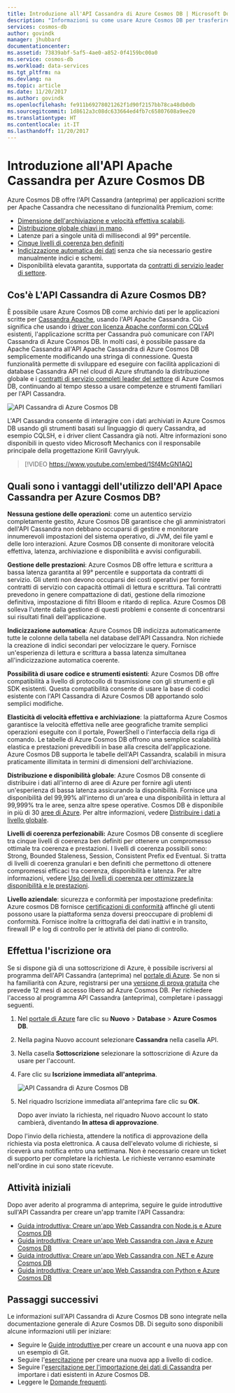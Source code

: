 ```yaml
---
title: Introduzione all'API Cassandra di Azure Cosmos DB | Microsoft Docs
description: "Informazioni su come usare Azure Cosmos DB per trasferire in modalità lift-and-shift le applicazioni esistenti e sviluppare nuove applicazioni che usano l'API Cassandra tramite il driver Cassandra e CQL."
services: cosmos-db
author: govindk
manager: jhubbard
documentationcenter: 
ms.assetid: 73839abf-5af5-4ae0-a852-0f4159bc00a0
ms.service: cosmos-db
ms.workload: data-services
ms.tgt_pltfrm: na
ms.devlang: na
ms.topic: article
ms.date: 11/20/2017
ms.author: govindk
ms.openlocfilehash: fe911b69278021262f1d90f2157bb78ca48db0db
ms.sourcegitcommit: 1d8612a3c08dc633664ed4fb7c65807608a9ee20
ms.translationtype: HT
ms.contentlocale: it-IT
ms.lasthandoff: 11/20/2017
---
```

# <a name="introduction-to-apache-cassandra-api-for-azure-cosmos-db"></a>Introduzione all'API Apache Cassandra per Azure Cosmos DB

Azure Cosmos DB offre l'API Cassandra (anteprima) per applicazioni scritte per Apache Cassandra che necessitano di funzionalità Premium, come:

* [Dimensione dell'archiviazione e velocità effettiva scalabili](partition-data.md).
* [Distribuzione globale chiavi in mano](distribute-data-globally.md).
* Latenze pari a singole unità di millisecondi al 99° percentile.
* [Cinque livelli di coerenza ben definiti](consistency-levels.md)
* [Indicizzazione automatica dei dati](http://www.vldb.org/pvldb/vol8/p1668-shukla.pdf) senza che sia necessario gestire manualmente indici e schemi. 
* Disponibilità elevata garantita, supportata da [contratti di servizio leader di settore](https://azure.microsoft.com/support/legal/sla/cosmos-db/).

## <a name="what-is-the-azure-cosmos-db-apache-cassandra-api"></a>Cos'è L'API Cassandra di Azure Cosmos DB?

È possibile usare Azure Cosmos DB come archivio dati per le applicazioni scritte per [Cassandra Apache](https://cassandra.apache.org/), usando l'API Apache Cassandra. Ciò significa che usando i [driver con licenza Apache conformi con CQLv4](https://cassandra.apache.org/doc/latest/getting_started/drivers.html?highlight=driver) esistenti, l'applicazione scritta per Cassandra può comunicare con l'API Cassandra di Azure Cosmos DB. In molti casi, è possibile passare da Apache Cassandra all'API Apache Cassandra di Azure Cosmos DB semplicemente modificando una stringa di connessione. Questa funzionalità permette di sviluppare ed eseguire con facilità applicazioni di database Cassandra API nel cloud di Azure sfruttando la distribuzione globale e i [contratti di servizio completi leader del settore](https://azure.microsoft.com/support/legal/sla/cosmos-db) di Azure Cosmos DB, continuando al tempo stesso a usare competenze e strumenti familiari per l'API Cassandra.

![API Cassandra di Azure Cosmos DB](./media/cassandra-introduction/cosmosdb-cassandra.png)

L'API Cassandra consente di interagire con i dati archiviati in Azure Cosmos DB usando gli strumenti basati sul linguaggio di query Cassandra, ad esempio CQLSH, e i driver client Cassandra già noti. Altre informazioni sono disponibili in questo video Microsoft Mechanics con il responsabile principale della progettazione Kirill Gavrylyuk.

> [!VIDEO https://www.youtube.com/embed/1Sf4McGN1AQ]
>

## <a name="what-is-the-benefit-of-using-apache-cassandra-api-for-azure-cosmos-db"></a>Quali sono i vantaggi dell'utilizzo dell'API Apace Cassandra per Azure Cosmos DB?

**Nessuna gestione delle operazioni**: come un autentico servizio completamente gestito, Azure Cosmos DB garantisce che gli amministratori dell'API Cassandra non debbano occuparsi di gestire e monitorare innumerevoli impostazioni del sistema operativo, di JVM, dei file yaml e delle loro interazioni. Azure Cosmos DB consente di monitorare velocità effettiva, latenza, archiviazione e disponibilità e avvisi configurabili. 

**Gestione delle prestazioni**: Azure Cosmos DB offre lettura e scrittura a bassa latenza garantita al 99° percentile e supportata da contratti di servizio. Gli utenti non devono occuparsi dei costi operativi per fornire contratti di servizio con capacità ottimali di lettura e scrittura. Tali contratti prevedono in genere compattazione di dati, gestione della rimozione definitiva, impostazione di filtri Bloom e ritardo di replica. Azure Cosmos DB solleva l'utente dalla gestione di questi problemi e consente di concentrarsi sui risultati finali dell'applicazione.

**Indicizzazione automatica**: Azure Cosmos DB indicizza automaticamente tutte le colonne della tabella nel database dell'API Cassandra. Non richiede la creazione di indici secondari per velocizzare le query. Fornisce un'esperienza di lettura e scrittura a bassa latenza simultanea all'indicizzazione automatica coerente. 

**Possibilità di usare codice e strumenti esistenti**: Azure Cosmos DB offre compatibilità a livello di protocollo di trasmissione con gli strumenti e gli SDK esistenti. Questa compatibilità consente di usare la base di codici esistente con l'API Cassandra di Azure Cosmos DB apportando solo semplici modifiche.

**Elasticità di velocità effettiva e archiviazione**: la piattaforma Azure Cosmos garantisce la velocità effettiva nelle aree geografiche tramite semplici operazioni eseguite con il portale, PowerShell o l'interfaccia della riga di comando. Le tabelle di Azure Cosmos DB offrono una semplice scalabilità elastica e prestazioni prevedibili in base alla crescita dell'applicazione. Azure Cosmos DB supporta le tabelle dell'API Cassandra, scalabili in misura praticamente illimitata in termini di dimensioni dell'archiviazione. 

**Distribuzione e disponibilità globale**: Azure Cosmos DB consente di distribuire i dati all'interno di aree di Azure per fornire agli utenti un'esperienza di bassa latenza assicurando la disponibilità. Fornisce una disponibilità del 99,99% all'interno di un'area e una disponibilità in lettura al 99,999% tra le aree, senza altre spese operative. Cosmos DB è disponibile in più di 30 [aree di Azure](https://azure.microsoft.com/regions/services/). Per altre informazioni, vedere [Distribuire i dati a livello globale](distribute-data-globally.md). 

**Livelli di coerenza perfezionabili:** Azure Cosmos DB consente di scegliere tra cinque livelli di coerenza ben definiti per ottenere un compromesso ottimale tra coerenza e prestazioni. I livelli di coerenza possibili sono: Strong, Bounded Staleness, Session, Consistent Prefix ed Eventual. Si tratta di livelli di coerenza granulari e ben definiti che permettono di ottenere compromessi efficaci tra coerenza, disponibilità e latenza. Per altre informazioni, vedere [Uso dei livelli di coerenza per ottimizzare la disponibilità e le prestazioni](consistency-levels.md). 

**Livello aziendale**: sicurezza e conformità per impostazione predefinita: Azure cosmos DB fornisce [certificazioni di conformità](https://www.microsoft.com/trustcenter) affinché gli utenti possono usare la piattaforma senza doversi preoccupare di problemi di conformità. Fornisce inoltre la crittografia dei dati inattivi e in transito, firewall IP e log di controllo per le attività del piano di controllo.  

<a id="sign-up-now"></a>
## <a name="sign-up-now"></a>Effettua l'iscrizione ora 

Se si dispone già di una sottoscrizione di Azure, è possibile iscriversi al programma dell'API Cassandra (anteprima) nel [portale di Azure](https://aka.ms/cosmosdb-cassandra-signup).  Se non si ha familiarità con Azure, registrarsi per una [versione di prova gratuita](https://azure.microsoft.com/free) che prevede 12 mesi di accesso libero ad Azure Cosmos DB. Per richiedere l'accesso al programma API Cassandra (anteprima), completare i passaggi seguenti.

1. Nel [portale di Azure](https://portal.azure.com) fare clic su **Nuovo** > **Database** > **Azure Cosmos DB**. 

2. Nella pagina Nuovo account selezionare **Cassandra** nella casella API. 

3. Nella casella **Sottoscrizione** selezionare la sottoscrizione di Azure da usare per l'account.

4. Fare clic su **Iscrizione immediata all'anteprima**.

    ![API Cassandra di Azure Cosmos DB](./media/cassandra-introduction/cassandra-sign-up.png)

3. Nel riquadro Iscrizione immediata all'anteprima fare clic su **OK**. 

    Dopo aver inviato la richiesta, nel riquadro Nuovo account lo stato cambierà, diventando **In attesa di approvazione**. 

Dopo l'invio della richiesta, attendere la notifica di approvazione della richiesta via posta elettronica. A causa dell'elevato volume di richieste, si riceverà una notifica entro una settimana. Non è necessario creare un ticket di supporto per completare la richiesta. Le richieste verranno esaminate nell'ordine in cui sono state ricevute. 

## <a name="how-to-get-started"></a>Attività iniziali
Dopo aver aderito al programma di anteprima, seguire le guide introduttive sull'API Cassandra per creare un'app tramite l'API Cassandra:

* [Guida introduttiva: Creare un'app Web Cassandra con Node.js e Azure Cosmos DB](create-cassandra-nodejs.md)
* [Guida introduttiva: Creare un'app Web Cassandra con Java e Azure Cosmos DB](create-cassandra-java.md)
* [Guida introduttiva: Creare un'app Web Cassandra con .NET e Azure Cosmos DB](create-cassandra-dotnet.md)
* [Guida introduttiva: Creare un'app Web Cassandra con Python e Azure Cosmos DB](create-cassandra-python.md)

## <a name="next-steps"></a>Passaggi successivi

Le informazioni sull'API Cassandra di Azure Cosmos DB sono integrate nella documentazione generale di Azure Cosmos DB. Di seguito sono disponibili alcune informazioni utili per iniziare:

* Seguire le [Guide introduttive ](create-cassandra-nodejs.md) per creare un account e una nuova app con un esempio di Git.
* Seguire l'[esercitazione](tutorial-develop-cassandra-java.md) per creare una nuova app a livello di codice.
* Seguire l'[esercitazione per l'importazione dei dati di Cassandra](cassandra-import-data.md) per importare i dati esistenti in Azure Cosmos DB.
* Leggere le [Domande frequenti](faq.md#cassandra).
